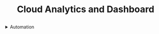 <h1 align = "center"> Cloud Analytics and Dashboard </h1>

## 
<details>
<summary>Automation</summary>
```
    if True:
        run()
```
</details>
